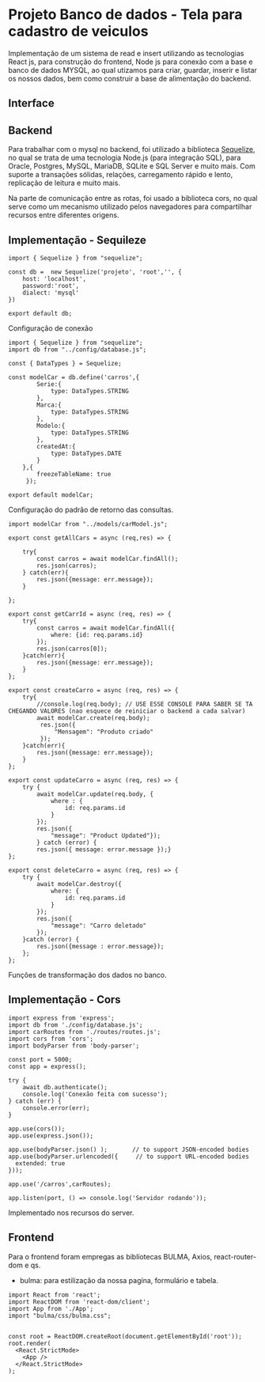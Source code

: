 # Projeto Banco de dados - Tela para cadastro de veiculos

Implementação de um sistema de read e insert utilizando as tecnologias React js, para construção do frontend, Node js para conexão com a base e banco de dados MYSQL, ao qual utizamos para criar, guardar, inserir e listar os nossos dados, bem como construir a base de alimentação do backend.

## Interface

## Backend

Para trabalhar com o mysql no backend, foi utilizado a biblioteca [Sequelize](https://sequelize.org/api/v6/identifiers), no qual se trata de uma tecnologia Node.js (para integração SQL), para Oracle, Postgres, MySQL, MariaDB, SQLite e SQL Server e muito mais. Com suporte a transações sólidas, relações, carregamento rápido e lento, replicação de leitura e muito mais.

Na parte de comunicação entre as rotas, foi usado a biblioteca cors, no qual serve como um mecanismo utilizado pelos navegadores para compartilhar recursos entre diferentes origens.

## Implementação - Sequileze

```Código
import { Sequelize } from "sequelize";

const db =  new Sequelize('projeto', 'root','', {
    host: 'localhost',
    password:'root',
    dialect: 'mysql'
})

export default db;
```
Configuração de conexão

```Código
import { Sequelize } from "sequelize";
import db from "../config/database.js";
     
const { DataTypes } = Sequelize;
     
const modelCar = db.define('carros',{
        Serie:{
            type: DataTypes.STRING 
        },
        Marca:{
            type: DataTypes.STRING
        },
        Modelo:{
            type: DataTypes.STRING
        },
        createdAt:{
            type: DataTypes.DATE
        }
    },{
        freezeTableName: true
     });
     
export default modelCar;
```
Configuração do padrão de retorno das consultas.

```Código
import modelCar from "../models/carModel.js";   

export const getAllCars = async (req,res) => {

    try{
        const carros = await modelCar.findAll();
        res.json(carros);
    } catch(err){
        res.json({message: err.message});
    }
    
};

export const getCarrId = async (req, res) => {
    try{
        const carros = await modelCar.findAll({
            where: {id: req.params.id}
        });
        res.json(carros[0]);
    }catch(err){
        res.json({message: err.message});
    }
};

export const createCarro = async (req, res) => {
    try{
        //console.log(req.body); // USE ESSE CONSOLE PARA SABER SE TA CHEGANDO VALORES (nao esquece de reiniciar o backend a cada salvar)
        await modelCar.create(req.body); 
         res.json({
             "Mensagem": "Produto criado"
         });
    }catch(err){
        res.json({message: err.message});
    }
};

export const updateCarro = async (req, res) => {
    try {
        await modelCar.update(req.body, {
            where : {
                id: req.params.id
            }
        });
        res.json({
            "message": "Product Updated"});
        } catch (error) {
        res.json({ message: error.message });}
};

export const deleteCarro = async (req, res) => {
    try {
        await modelCar.destroy({
            where: {
                id: req.params.id
            }
        });
        res.json({
            "message": "Carro deletado"
        });
    }catch (error) {
        res.json({message : error.message});
    };
};
```
Funções de transformação dos dados no banco.

## Implementação - Cors

```Código
import express from 'express';
import db from './config/database.js';
import carRoutes from './routes/routes.js';
import cors from 'cors';
import bodyParser from 'body-parser';

const port = 5000;
const app = express();

try {
    await db.authenticate();
    console.log('Conexão feita com sucesso');
} catch (err) {
    console.error(err);
}

app.use(cors());
app.use(express.json());

app.use(bodyParser.json() );       // to support JSON-encoded bodies
app.use(bodyParser.urlencoded({     // to support URL-encoded bodies
  extended: true
})); 

app.use('/carros',carRoutes);

app.listen(port, () => console.log('Servidor rodando'));
```
Implementado nos recursos do server.

## Frontend
Para o frontend foram empregas as biblíotecas BULMA, Axios, react-router-dom e qs.

* bulma: para estilização da nossa pagína, formulário e tabela. 


```Código
import React from 'react';
import ReactDOM from 'react-dom/client';
import App from './App';
import "bulma/css/bulma.css";


const root = ReactDOM.createRoot(document.getElementById('root'));
root.render(
  <React.StrictMode>
    <App />
  </React.StrictMode>
);
```

